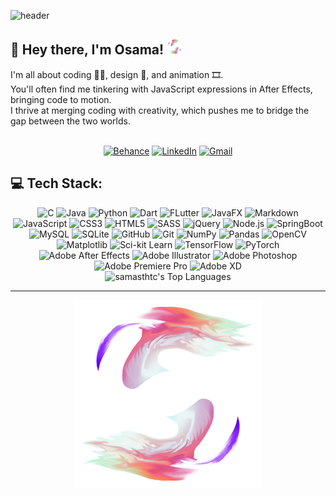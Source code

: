 ![header](https://capsule-render.vercel.app/api?type=cylinder&height=100&color=gradient&customColorList=27&text=💫%20About%20Me&reversal=false&section=header&textBg=false)

## 👋 Hey there, I'm Osama! <img src="images/logo.png" width="25"><br>

I'm all about coding 👨‍💻, design 🎨, and animation 🎞️.<br>
You'll often find me tinkering with JavaScript expressions in After Effects, bringing code to motion.<br>I thrive at merging coding with creativity, which pushes me to bridge the gap between the two worlds.

</br>

<div align="center">
  <a href="https://behance.net/samasthtc"><img src="https://img.shields.io/badge/Behance-1769ff?logo=behance&logoColor=white" alt="Behance"></a>
  <a href="https://linkedin.com/in/osama-shoora"><img src="https://img.shields.io/badge/LinkedIn-%230077B5.svg?logo=linkedin&logoColor=white" alt="LinkedIn"></a>
  <a href="mailto:osamashoora22@gmail.com"><img src="https://img.shields.io/badge/Gmail-%23D14836.svg?logo=gmail&logoColor=white" alt="Gmail"></a>
</div>

## 💻 Tech Stack:

<div align="center">
  <img src="https://img.shields.io/badge/c-%2300599C.svg?style=for-the-badge&logo=c&logoColor=white" alt="C"> 
  <img src="https://img.shields.io/badge/java-%23ED8B00.svg?style=for-the-badge&logo=openjdk&logoColor=white" alt="Java"> 
  <img src="https://img.shields.io/badge/python-3670A0?style=for-the-badge&logo=python&logoColor=ffdd54" alt="Python">
  <img src="https://img.shields.io/badge/dart-%230175C2.svg?style=for-the-badge&logo=dart&logoColor=white" alt="Dart"> 
  <img src="https://img.shields.io/badge/Flutter-%2302569B.svg?style=for-the-badge&logo=Flutter&logoColor=white" alt="FLutter"> 
  <img src="https://img.shields.io/badge/javafx-%23FF0000.svg?style=for-the-badge&logo=javafx&logoColor=white" alt="JavaFX">
  <img src="https://img.shields.io/badge/markdown-%23000000.svg?style=for-the-badge&logo=markdown&logoColor=white" alt="Markdown"> 
  <img src="https://img.shields.io/badge/javascript-%23323330.svg?style=for-the-badge&logo=javascript&logoColor=%23F7DF1E" alt="JavaScript"> 
  <img src="https://img.shields.io/badge/css3-%231572B6.svg?style=for-the-badge&logo=css3&logoColor=white" alt="CSS3"> 
  <img src="https://img.shields.io/badge/html5-%23E34F26.svg?style=for-the-badge&logo=html5&logoColor=white" alt="HTML5"> 
  <img src="https://img.shields.io/badge/SASS-hotpink.svg?style=for-the-badge&logo=SASS&logoColor=white" alt="SASS"> 
  <img src="https://img.shields.io/badge/jquery-%230769AD.svg?style=for-the-badge&logo=jquery&logoColor=white" alt="jQuery"> 
  <img src="https://img.shields.io/badge/node.js-6DA55F?style=for-the-badge&logo=node.js&logoColor=white" alt="Node.js"> 
  <img src="https://img.shields.io/badge/spring-%236DB33F.svg?style=for-the-badge&logo=spring&logoColor=white" alt="SpringBoot"> 
  <img src="https://img.shields.io/badge/mysql-4479A1.svg?style=for-the-badge&logo=mysql&logoColor=white" alt="MySQL"> 
  <img src="https://img.shields.io/badge/sqlite-%2307405e.svg?style=for-the-badge&logo=sqlite&logoColor=white" alt="SQLite"> 
  <img src="https://img.shields.io/badge/github-%23121011.svg?style=for-the-badge&logo=github&logoColor=white" alt="GitHub"> 
  <img src="https://img.shields.io/badge/git-%23F05033.svg?style=for-the-badge&logo=git&logoColor=white" alt="Git"> 
  <img src="https://img.shields.io/badge/numpy-%23013243.svg?style=for-the-badge&logo=numpy&logoColor=white" alt="NumPy"> 
  <img src="https://img.shields.io/badge/pandas-%23150458.svg?style=for-the-badge&logo=pandas&logoColor=white" alt="Pandas"> 
  <img src="https://img.shields.io/badge/opencv-%23white.svg?style=for-the-badge&logo=opencv&logoColor=white" alt="OpenCV"> 
  <img src="https://img.shields.io/badge/Matplotlib-%23ffffff.svg?style=for-the-badge&logo=Matplotlib&logoColor=black" alt="Matplotlib"> 
  <img src="https://img.shields.io/badge/scikit--learn-%23F7931E.svg?style=for-the-badge&logo=scikit-learn&logoColor=white" alt="Sci-kit Learn"> 
  <img src="https://img.shields.io/badge/TensorFlow-%23FF6F00.svg?style=for-the-badge&logo=TensorFlow&logoColor=white" alt="TensorFlow"> 
  <img src="https://img.shields.io/badge/PyTorch-%23EE4C2C.svg?style=for-the-badge&logo=PyTorch&logoColor=white" alt="PyTorch"> 
  <img src="https://img.shields.io/badge/Adobe%20After%20Effects-9999FF.svg?style=for-the-badge&logo=Adobe%20After%20Effects&logoColor=white" alt="Adobe After Effects"> 
  <img src="https://img.shields.io/badge/adobe%20illustrator-%23FF9A00.svg?style=for-the-badge&logo=adobe%20illustrator&logoColor=white" alt="Adobe Illustrator"> 
  <img src="https://img.shields.io/badge/adobe%20photoshop-%2331A8FF.svg?style=for-the-badge&logo=adobe%20photoshop&logoColor=white" alt="Adobe Photoshop"> 
  <img src="https://img.shields.io/badge/Adobe%20Premiere%20Pro-9999FF.svg?style=for-the-badge&logo=Adobe%20Premiere%20Pro&logoColor=white" alt="Adobe Premiere Pro"> 
  <img src="https://img.shields.io/badge/Adobe%20XD-470137?style=for-the-badge&logo=Adobe%20XD&logoColor=#FF61F6" alt="Adobe XD"> 
  
</br>
  <img src="https://github-readme-stats.vercel.app/api/top-langs/?username=samasthtc&theme=dracula&show_icons=true&hide_border=true&layout=compact" alt="samasthtc's Top Languages">

</div>

---

<div align="center">
<img src="images/logo2.png" width="300">
</div>

<img src="https://visitcount.itsvg.in/api?id=samasthtc&icon=0&color=5" width=0.1 height=0.1 style="visibility:hidden;" />
